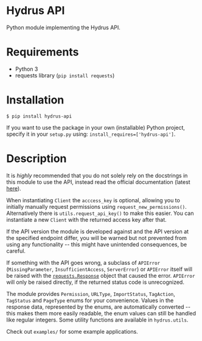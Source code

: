 # Hydrus API
Python module implementing the Hydrus API.

# Requirements
- Python 3
- requests library (`pip install requests`)

# Installation
`$ pip install hydrus-api`

If you want to use the package in your own (installable) Python project, specify
it in your `setup.py` using: `install_requires=['hydrus-api']`.

# Description
It is _highly_ recommended that you do not solely rely on the docstrings in this
module to use the API, instead read the official documentation (latest
[here](https://hydrusnetwork.github.io/hydrus/help/client_api.html)).

When instantiating `Client` the `acccess_key` is optional, allowing you to
initially manually request permissions using `request_new_permissions()`.
Alternatively there is `utils.request_api_key()` to make this easier. You can
instantiate a new `Client` with the returned access key after that.

If the API version the module is developed against and the API version at the
specified endpoint differ, you will be warned but not prevented from using any
functionality -- this might have unintended consequences, be careful.

If something with the API goes wrong, a subclass of `APIError`
(`MissingParameter`, `InsufficientAccess`, `ServerError`) or `APIError` itself
will be raised with the [`requests.Response`](http://docs.python-requests.org/en/master/api/#requests.Response)
object that caused the error. `APIError` will only be raised directly, if the
returned status code is unrecognized.

The module provides `Permission`, `URLType`, `ImportStatus`, `TagAction`,
`TagStatus` and `PageType` enums for your convenience. Values in the response
data, represented by the enums, are automatically converted -- this makes them
more easily readable, the enum values can still be handled like regular
integers. Some utility functions are available in `hydrus.utils`.

Check out `examples/` for some example applications.
